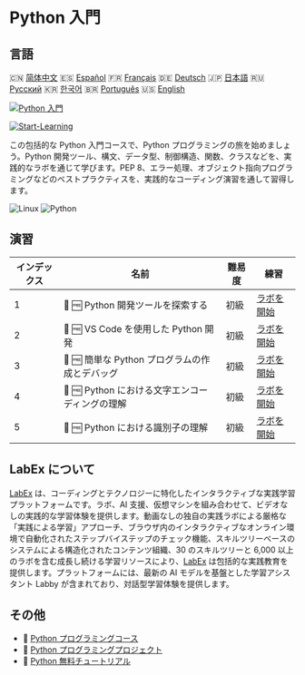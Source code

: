 # Python 入門

## 言語

🇨🇳 [简体中文](README_zh.md) 🇪🇸 [Español](README_es.md) 🇫🇷 [Français](README_fr.md) 🇩🇪 [Deutsch](README_de.md) 🇯🇵 [日本語](README_ja.md) 🇷🇺 [Русский](README_ru.md) 🇰🇷 [한국어](README_ko.md) 🇧🇷 [Português](README_pt.md) 🇺🇸 [English](README.md) 

[![Python 入門](https://cover-creator.labex.io/python-for-beginners.png?lang=ja)](https://labex.io/ja/courses/python-for-beginners)

[![Start-Learning](https://img.shields.io/badge/Start-Learning-whitesmoke?style=for-the-badge)](https://labex.io/ja/courses/python-for-beginners)

この包括的な Python 入門コースで、Python プログラミングの旅を始めましょう。Python 開発ツール、構文、データ型、制御構造、関数、クラスなどを、実践的なラボを通じて学びます。PEP 8、エラー処理、オブジェクト指向プログラミングなどのベストプラクティスを、実践的なコーディング演習を通して習得します。

![Linux](https://img.shields.io/badge/Linux-whitesmoke?style=for-the-badge&logo=linux)
![Python](https://img.shields.io/badge/Python-whitesmoke?style=for-the-badge&logo=python)


## 演習

|   インデックス | 名前                                            | 難易度   | 練習                                                                                                                                                |
|----------------|-------------------------------------------------|----------|-----------------------------------------------------------------------------------------------------------------------------------------------------|
|              1 | 🧩 🆓 Python 開発ツールを探索する               | 初級     | <a target='_blank' href='https://labex.io/ja/labs/python-explore-python-development-tools-585762?course=python-for-beginners'>ラボを開始</a>        |
|              2 | 🧩 🆓 VS Code を使用した Python 開発            | 初級     | <a target='_blank' href='https://labex.io/ja/labs/python-use-vs-code-for-python-development-585783?course=python-for-beginners'>ラボを開始</a>      |
|              3 | 🧩 🆓 簡単な Python プログラムの作成とデバッグ  | 初級     | <a target='_blank' href='https://labex.io/ja/labs/python-write-and-debug-a-simple-python-program-585786?course=python-for-beginners'>ラボを開始</a> |
|              4 | 🧩 🆓 Python における文字エンコーディングの理解 | 初級     | <a target='_blank' href='https://labex.io/ja/labs/python-understand-character-encoding-in-python-585770?course=python-for-beginners'>ラボを開始</a> |
|              5 | 🧩 🆓 Python における識別子の理解               | 初級     | <a target='_blank' href='https://labex.io/ja/labs/python-understand-identifiers-in-python-585776?course=python-for-beginners'>ラボを開始</a>        |

## LabEx について

[LabEx](https://labex.io) は、コーディングとテクノロジーに特化したインタラクティブな実践学習プラットフォームです。ラボ、AI 支援、仮想マシンを組み合わせて、ビデオなしの実践的な学習体験を提供します。動画なしの独自の実践ラボによる厳格な「実践による学習」アプローチ、ブラウザ内のインタラクティブなオンライン環境で自動化されたステップバイステップのチェック機能、スキルツリーベースのシステムによる構造化されたコンテンツ組織、30 のスキルツリーと 6,000 以上のラボを含む成長し続ける学習リソースにより、[LabEx](https://labex.io) は包括的な実践教育を提供します。プラットフォームには、最新の AI モデルを基盤とした学習アシスタント Labby が含まれており、対話型学習体験を提供します。

## その他

- 🔗 [Python プログラミングコース](https://github.com/labex-labs/awesome-programming-courses)
- 🔗 [Python プログラミングプロジェクト](https://github.com/labex-labs/awesome-programming-projects)
- 🔗 [Python 無料チュートリアル](https://github.com/labex-labs/python-free-tutorials)


